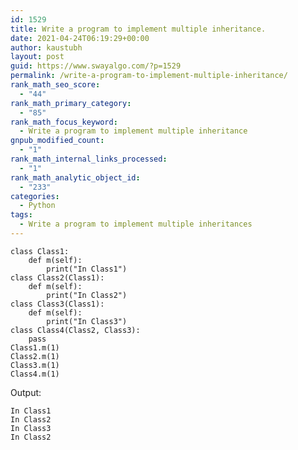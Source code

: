 ```yaml
---
id: 1529
title: Write a program to implement multiple inheritance.
date: 2021-04-24T06:19:29+00:00
author: kaustubh
layout: post
guid: https://www.swayalgo.com/?p=1529
permalink: /write-a-program-to-implement-multiple-inheritance/
rank_math_seo_score:
  - "44"
rank_math_primary_category:
  - "85"
rank_math_focus_keyword:
  - Write a program to implement multiple inheritance
gnpub_modified_count:
  - "1"
rank_math_internal_links_processed:
  - "1"
rank_math_analytic_object_id:
  - "233"
categories:
  - Python
tags:
  - Write a program to implement multiple inheritances
---
```

<pre class="wp-block-code"><code>class Class1:
    def m(self):
        print("In Class1")
class Class2(Class1):
    def m(self):
        print("In Class2")
class Class3(Class1):
    def m(self):
        print("In Class3")
class Class4(Class2, Class3):
    pass
Class1.m(1)
Class2.m(1)
Class3.m(1)
Class4.m(1)</code></pre>

Output:

<pre class="wp-block-code"><code>In Class1
In Class2
In Class3
In Class2</code></pre>